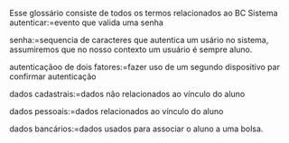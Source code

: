 Esse glossário consiste de todos os termos relacionados ao BC Sistema
autenticar:=evento que valida uma senha

senha:=sequencia de caracteres que autentica um usário no sistema, assumiremos que no nosso contexto um usuário é sempre aluno.

autenticaçãoo de dois fatores:=fazer uso de um segundo dispositivo par confirmar autenticação

dados cadastrais:=dados não relacionados ao vínculo do aluno

dados pessoais:=dados relacionados ao vínculo do aluno

dados bancários:=dados usados para associar o aluno a uma bolsa.
